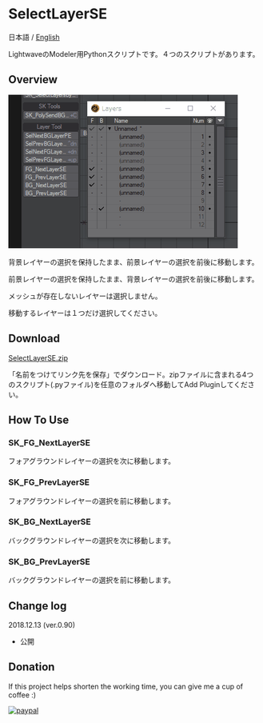 # SelectLayerSE

 日本語 / [English](README.md)

LightwaveのModeler用Pythonスクリプトです。４つのスクリプトがあります。

## Overview

![SelectLayerSE](SelectLayerSE.gif)

背景レイヤーの選択を保持したまま、前景レイヤーの選択を前後に移動します。

前景レイヤーの選択を保持したまま、背景レイヤーの選択を前後に移動します。

メッシュが存在しないレイヤーは選択しません。

移動するレイヤーは１つだけ選択してください。

## Download

[SelectLayerSE.zip](SelectLayerSE.zip)

「名前をつけてリンク先を保存」でダウンロード。zipファイルに含まれる4つのスクリプト(.pyファイル)を任意のフォルダへ移動してAdd Pluginしてください。

## How To Use

### SK_FG_NextLayerSE

フォアグラウンドレイヤーの選択を次に移動します。

### SK_FG_PrevLayerSE

フォアグラウンドレイヤーの選択を前に移動します。

### SK_BG_NextLayerSE

バックグラウンドレイヤーの選択を次に移動します。

### SK_BG_PrevLayerSE

バックグラウンドレイヤーの選択を前に移動します。

## Change log

2018.12.13 (ver.0.90)

- 公開

## Donation
If this project helps shorten the working time, you can give me a cup of coffee :)

[![paypal](https://www.paypalobjects.com/en_US/i/btn/btn_donateCC_LG.gif)](https://www.paypal.com/cgi-bin/webscr?cmd=_s-xclick&hosted_button_id=ASSXUYRELGTZ2)
